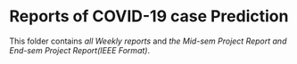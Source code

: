 # Reports of COVID-19 case Prediction

This folder contains _all Weekly reports_ and _the Mid-sem Project Report and End-sem Project Report(IEEE Format)_.
